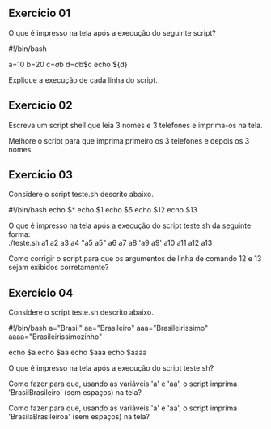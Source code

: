 <h2>Exercício 01</h2>
<p>O que é impresso na tela após a execução do seguinte script?</p>

#!/bin/bash

a=10
b=20
c=$a$b
d=$a$b$c
echo ${d}
<p>Explique a execução de cada linha do script.</p>


<h2>Exercício 02</h2>
<p>Escreva um script shell que leia 3 nomes e 3 telefones e imprima-os na tela.</p>

<p>Melhore o script para que imprima primeiro os 3 telefones e depois os 3 nomes.</p>

<h2>Exercício 03</h2>
<p>Considere o script teste.sh descrito abaixo.</p>

#!/bin/bash
echo $*
echo $1
echo $5
echo $12
echo $13

<p>O que é impresso na tela após a execução do script teste.sh da seguinte forma:</br>
./teste.sh a1 a2 a3 a4 "a5 a5" a6 a7 a8 'a9 a9' a10 a11 a12 a13</p>
<p>Como corrigir o script para que os argumentos de linha de comando 12 e 13 sejam exibidos corretamente?</p>

<h2>Exercício 04</h2>
<p>Considere o script teste.sh descrito abaixo.</p>

#!/bin/bash
a="Brasil"
aa="Brasileiro"
aaa="Brasileirissimo"
aaaa="Brasileirissimozinho"

echo $a
echo $aa
echo $aaa
echo $aaaa
<p>O que é impresso na tela após a execução do script teste.sh?</p>

<p>Como fazer para que, usando as variáveis 'a' e 'aa', o script imprima 'BrasilBrasileiro' (sem espaços) na tela?</p>

<p>Como fazer para que, usando as variáveis 'a' e 'aa', o script imprima 'BrasilaBrasileiroa' (sem espaços) na tela?</p>